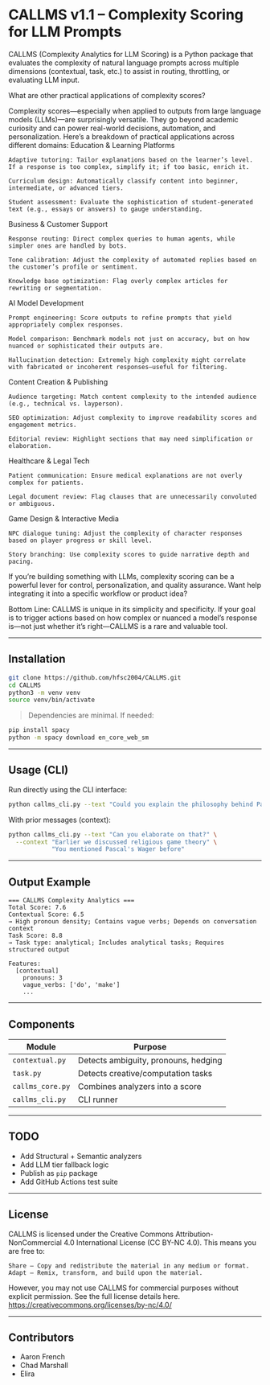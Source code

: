 
# CALLMS v1.1 – Complexity Scoring for LLM Prompts

CALLMS (Complexity Analytics for LLM Scoring) is a Python package that evaluates the complexity of natural language prompts across multiple dimensions (contextual, task, etc.) to assist in routing, throttling, or evaluating LLM input.

What are other practical applications of complexity scores?

Complexity scores—especially when applied to outputs from large language models (LLMs)—are surprisingly versatile. They go beyond academic curiosity and can power real-world decisions, automation, and personalization. Here’s a breakdown of practical applications across different domains:
 Education & Learning Platforms

    Adaptive tutoring: Tailor explanations based on the learner’s level. If a response is too complex, simplify it; if too basic, enrich it.

    Curriculum design: Automatically classify content into beginner, intermediate, or advanced tiers.

    Student assessment: Evaluate the sophistication of student-generated text (e.g., essays or answers) to gauge understanding.

 Business & Customer Support

    Response routing: Direct complex queries to human agents, while simpler ones are handled by bots.

    Tone calibration: Adjust the complexity of automated replies based on the customer’s profile or sentiment.

    Knowledge base optimization: Flag overly complex articles for rewriting or segmentation.

 AI Model Development

    Prompt engineering: Score outputs to refine prompts that yield appropriately complex responses.

    Model comparison: Benchmark models not just on accuracy, but on how nuanced or sophisticated their outputs are.

    Hallucination detection: Extremely high complexity might correlate with fabricated or incoherent responses—useful for filtering.

 Content Creation & Publishing

    Audience targeting: Match content complexity to the intended audience (e.g., technical vs. layperson).

    SEO optimization: Adjust complexity to improve readability scores and engagement metrics.

    Editorial review: Highlight sections that may need simplification or elaboration.

 Healthcare & Legal Tech

    Patient communication: Ensure medical explanations are not overly complex for patients.

    Legal document review: Flag clauses that are unnecessarily convoluted or ambiguous.

 Game Design & Interactive Media

    NPC dialogue tuning: Adjust the complexity of character responses based on player progress or skill level.

    Story branching: Use complexity scores to guide narrative depth and pacing.

If you’re building something with LLMs, complexity scoring can be a powerful lever for control, personalization, and quality assurance. Want help integrating it into a specific workflow or product idea?


Bottom Line: CALLMS is unique in its simplicity and specificity. If your goal is to trigger actions based on how complex or nuanced a model’s response is—not just whether it’s right—CALLMS is a rare and valuable tool.

---

## Installation

```bash
git clone https://github.com/hfsc2004/CALLMS.git
cd CALLMS
python3 -m venv venv
source venv/bin/activate
```

> Dependencies are minimal. If needed:
```bash
pip install spacy
python -m spacy download en_core_web_sm
```

---

## Usage (CLI)

Run directly using the CLI interface:

```bash
python callms_cli.py --text "Could you explain the philosophy behind Pascal’s Wager?"
```

With prior messages (context):

```bash
python callms_cli.py --text "Can you elaborate on that?" \
  --context "Earlier we discussed religious game theory" \
            "You mentioned Pascal's Wager before"
```

---

## Output Example

```
=== CALLMS Complexity Analytics ===
Total Score: 7.6
Contextual Score: 6.5
→ High pronoun density; Contains vague verbs; Depends on conversation context
Task Score: 8.8
→ Task type: analytical; Includes analytical tasks; Requires structured output

Features:
  [contextual]
    pronouns: 3
    vague_verbs: ['do', 'make']
    ...
```

---

## Components

| Module               | Purpose                              |
|----------------------|--------------------------------------|
| `contextual.py`      | Detects ambiguity, pronouns, hedging |
| `task.py`            | Detects creative/computation tasks   |
| `callms_core.py`     | Combines analyzers into a score      |
| `callms_cli.py`      | CLI runner                           |

---

## TODO

- Add Structural + Semantic analyzers
- Add LLM tier fallback logic
- Publish as `pip` package
- Add GitHub Actions test suite

---

## License

CALLMS is licensed under the Creative Commons Attribution-NonCommercial 4.0 International License (CC BY-NC 4.0). This means you are free to:

    Share – Copy and redistribute the material in any medium or format.
    Adapt – Remix, transform, and build upon the material.

However, you may not use CALLMS for commercial purposes without explicit permission. See the full license details here.
https://creativecommons.org/licenses/by-nc/4.0/

---

## Contributors

- Aaron French
- Chad Marshall
- Elira
